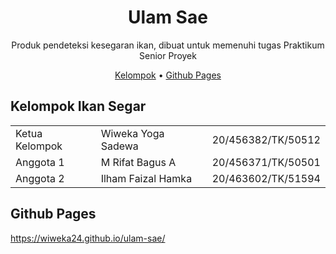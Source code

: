 <!-- markdownlint-configure-file {
  "MD013": {
    "code_blocks": false,
    "tables": false
  },
  "MD033": false,
  "MD041": false
} -->

<div align="center">

# Ulam Sae

Produk pendeteksi kesegaran ikan, dibuat untuk memenuhi tugas Praktikum Senior Proyek

[Kelompok](#kelompok-ikan-segar) • [Github Pages](#github-pages)

</div>

## Kelompok Ikan Segar

|                 |                    |                    |
| --------------- | ------------------ | ------------------ |
| Ketua Kelompok  | Wiweka Yoga Sadewa | 20/456382/TK/50512 |
| Anggota 1       | M Rifat Bagus A    | 20/456371/TK/50501 |
| Anggota 2       | Ilham Faizal Hamka | 20/463602/TK/51594 |

## Github Pages
https://wiweka24.github.io/ulam-sae/

